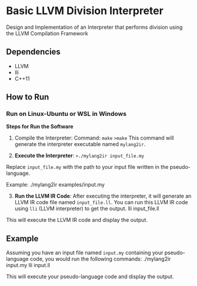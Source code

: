 # Basic LLVM Division Interpreter

Design and Implementation of an Interpreter that performs division using the LLVM Compilation Framework

## Dependencies

- LLVM
- lli
- C++11

## How to Run

### Run on Linux-Ubuntu or WSL in Windows

**Steps for Run the Software**
1. Compile the Interpreter:
Command: `make`
`>make`
This command will generate the interpreter executable named `mylang2ir`.

2. **Execute the Interpreter**:
`>./mylang2ir input_file.my`

Replace `input_file.my` with the path to your input file written in the pseudo-language.

Example:
./mylang2ir examples/input.my


3. **Run the LLVM IR Code**:
After executing the interpreter, it will generate an LLVM IR code file named `input_file.ll`. You can run this LLVM IR code using `lli` (LLVM interpreter) to get the output.
lli input_file.ll


This will execute the LLVM IR code and display the output.

## Example

Assuming you have an input file named `input.my` containing your pseudo-language code, you would run the following commands:
./mylang2ir input.my
lli input.ll


This will execute your pseudo-language code and display the output.
